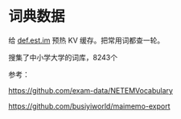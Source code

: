 # 词典数据

给 [def.est.im](https://def.est.im/) 预热 KV 缓存。把常用词都查一轮。

搜集了中小学大学的词库，8243个

参考：

https://github.com/exam-data/NETEMVocabulary

https://github.com/busiyiworld/maimemo-export


